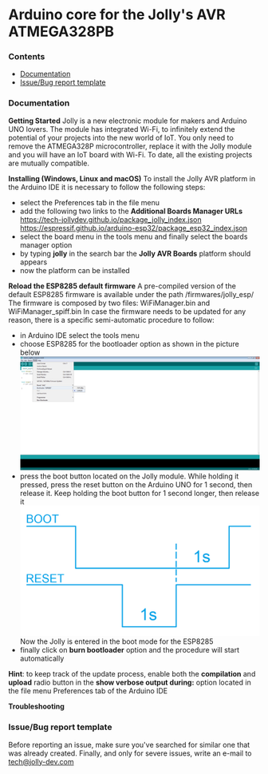 # Arduino core for the Jolly's AVR ATMEGA328PB

### Contents
  - [Documentation](#documentation)
  - [Issue/Bug report template](#issuebug-report-template)

### Documentation

**Getting Started**
Jolly is a new electronic module for makers and Arduino UNO lovers. 
The module has integrated Wi-Fi, to infinitely extend the potential of your projects into the new world of IoT.
You only need to remove the ATMEGA328P microcontroller, replace it with the Jolly module and you will have an IoT board with Wi-Fi.
To date, all the existing projects are mutually compatible.

**Installing (Windows, Linux and macOS)**
To install the Jolly AVR platform in the Arduino IDE it is necessary to follow the following steps:
  - select the Preferences tab in the file menu
  - add the following two links to the **Additional Boards Manager URLs**
    https://tech-jollydev.github.io/package_jolly_index.json
    https://espressif.github.io/arduino-esp32/package_esp32_index.json
  - select the board menu in the tools menu and finally select the boards manager option
  - by typing **jolly** in the search bar the **Jolly AVR Boards** platform should appears
  - now the platform can be installed

**Reload the ESP8285 default firmware**
A pre-compiled version of the default ESP8285 firmware is available under the path /firmwares/jolly_esp/
The firmware is composed by two files: WiFiManager.bin and WiFiManager_spiff.bin
In case the firmware needs to be updated for any reason, there is a specific semi-automatic procedure to follow:
  - in Arduino IDE select the tools menu
  - choose ESP8285 for the bootloader option as shown in the picture below![](/bootimg.png)
  - press the boot button located on the Jolly module. While holding it pressed, press the reset button on the Arduino UNO for 1 second, then release it. Keep holding the boot button for 1 second longer, then release it ![](/boot_sequence.png) Now the Jolly is entered in the boot mode for the ESP8285
  - finally click on **burn bootloader** option and the procedure will start automatically

**Hint**: to keep track of the update process, enable both the **compilation** and **upload** radio button in the **show verbose output during:** option located in the file menu Preferences tab of the Arduino IDE

**Troubleshooting**

### Issue/Bug report template
Before reporting an issue, make sure you've searched for similar one that was already created.
Finally, and only for severe issues, write an e-mail to tech@jolly-dev.com
